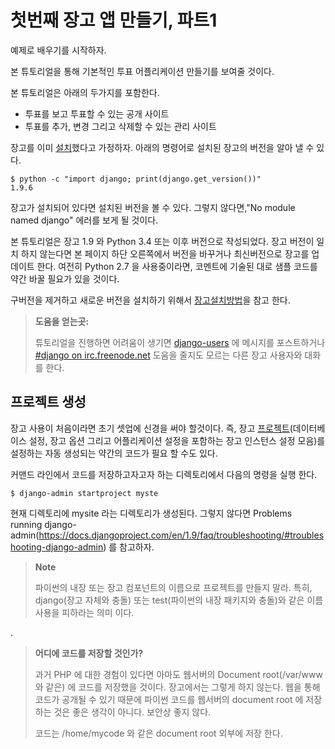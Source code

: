 # 첫번째 장고 앱 만들기, 파트1

예제로 배우기를 시작하자.

본 튜토리얼을 통해 기본적인 투표 어플리케이션 만들기를 보여줄 것이다.

본 튜토리얼은 아래의 두가지를 포함한다.

- 투표를 보고 투표할 수 있는 공개 사이트
- 투표를 추가, 변경 그리고 삭제할 수 있는 관리 사이트

장고를 이미 [설치](https://docs.djangoproject.com/en/1.9/intro/install/)했다고 가정하자. 아래의 명령어로 설치된 장고의 버전을 알아 낼 수 있다.

```shell
$ python -c "import django; print(django.get_version())"
1.9.6
```

장고가 설치되어 있다면 설치된 버전을 볼 수 있다. 그렇지 않다면,"No module named django" 에러를 보게 될 것이다.

본 튜토리얼은 장고 1.9 와 Python 3.4 또는 이후 버전으로 작성되었다. 장고 버전이 일치 하지 않는다면   본 페이지 하단 오른쪽에서
버전을 바꾸거나 최신버전으로 장고를 업데이트 한다. 여전히 Python 2.7 을 사용중이라면, 코멘트에 기술된 대로 샘플 코드를 약간
바꿀 필요가 있을 것이다.

구버전을 제거하고 새로운 버전을 설치하기 위해서 [장고설치방법](https://docs.djangoproject.com/en/1.9/topics/install/)을 참고 한다.

> **도움을 얻는곳:**
> 
> 튜토리얼을 진행하면 어려움이 생기면 [django-users](https://docs.djangoproject.com/en/1.9/internals/mailing-lists/#django-users-mailing-list) 에 메시지를 포스트하거나 [#django on irc.freenode.net](irc://irc.freenode.net/django) 도움을 줄지도 모르는 다른 장고 사용자와 대화를 한다. 


## 프로젝트 생성

장고 사용이 처음이라면 초기 셋업에 신경을 써야 할것이다. 즉, 장고 [프로젝트](https://docs.djangoproject.com/en/1.9/glossary/#term-project)(데이터베이스 설정, 장고 옵션 그리고 어플리케이션 설정을 포함하는 장고 인스턴스 설정 모음)를 설정하는 자동 생성되는 약간의 코드가 필요 할 수도 있다.

커맨드 라인에서 코드를 저장하고자고자 하는 디렉토리에서 다음의 명령을 실행 한다.

```shell
$ django-admin startproject myste
```

현재 디렉토리에 mysite 라는 디렉토리가 생성된다. 그렇지 않다면  Problems running django-admin(https://docs.djangoproject.com/en/1.9/faq/troubleshooting/#troubleshooting-django-admin) 를 참고하자.

> **Note**
>
> 파이썬의 내장 또는 장고 컴포넌트의 이름으로 프로젝트를 만들지 말라.
> 특히, django(장고 자체와 충돌) 또는 test(파이썬의 내장 패키지와 충돌)와 같은 이름 사용을 피하라는 의미 이다. 

.

> **어디에 코드를 저장할 것인가?** 
> 
> 과거 PHP 에 대한 경험이 있다면 아마도 웹서버의 Document root(/var/www와 같은) 에 코드를 저장했을 것이다. 장고에서는 그렇게 하지 않는다. 웹을 통해 코드가 공개될 수 있기 때문에 파이썬 코드를 웹서버의 document root  에 저장하는 것은 좋은 생각이 아니다. 보안상 좋지 않다.
> 
> 코드는 /home/mycode 와 같은 document root 외부에 저장 한다.